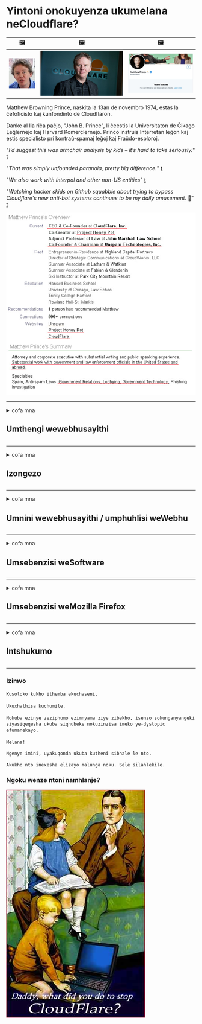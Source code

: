 # Yintoni onokuyenza ukumelana neCloudflare?

| 🖼 | 🖼 | 🖼 |
| --- | --- | --- |
| ![](../image/matthew_prince_teen.jpg) | ![](../image/matthew_prince.jpg) | ![](../image/blockedbymatthewprince.jpg) |


Matthew Browning Prince, naskita la 13an de novembro 1974, estas la ĉefoficisto kaj kunfondinto de Cloudflaron.

Danke al lia riĉa paĉjo, "John B. Prince", li ĉeestis la Universitaton de Ĉikago Leĝlernejo kaj Harvard Komerclernejo.
Princo instruis Interretan leĝon kaj estis specialisto pri kontraŭ-spamaj leĝoj kaj Fraŭdo-esploroj.


"*I’d suggest this was armchair analysis by kids – it’s hard to take seriously.*" [t](https://www.theguardian.com/technology/2015/nov/19/cloudflare-accused-by-anonymous-helping-isis)

"*That was simply unfounded paranoia, pretty big difference.*"  [t](https://twitter.com/xxdesmus/status/992757936123359233)

"*We also work with Interpol and other non-US entities*" [t](https://twitter.com/eastdakota/status/1203028504184360960)

"*Watching hacker skids on Github squabble about trying to bypass Cloudflare's new anti-bot systems continues to be my daily amusement.* 🍿" [t](https://twitter.com/eastdakota/status/1273277839102656515)


![](../image/whoismp.jpg)

---


<details>
<summary>cofa mna

## Umthengi wewebhusayithi
</summary>


- Ukuba iwebhusayithi oyithandayo isebenzisa iCloudflare, baxelele ukuba bangasebenzisi iCloudflare.
  - Ukulila kumajelo onxibelelwano afana noFacebook, uReddit, uTwitter okanye uMastodon awenzi mahluko. [Izenzo zingaphezulu kunee-hashtag.](https://twitter.com/phyzonloop/status/1274132092490862594)
  - Zama ukunxibelelana nomnini webhusayithi ukuba ufuna ukuzenza uluncedo.

[Cloudflare watsho](https://github.com/Eloston/ungoogled-chromium/issues/783):
```
Sincoma ukuba ufikelele kubalawuli malunga neenkonzo ezithile okanye iisayithi ohlangane nazo kunye nokwabelana ngamava akho.
```

[Ukuba awuyiceli, umnini wewebhusayithi ngekhe ayazi le ngxaki.](../PEOPLE.md)

![](../image/liberapay.jpg)

[Umzekelo ophumelelayo](https://counterpartytalk.org/t/turn-off-cloudflare-on-counterparty-co-plz/164/5).<br>
Unengxaki? [Nyusa ilizwi lakho ngoku.](https://github.com/maraoz/maraoz.github.io/issues/1) Umzekelo ongezantsi.

```
Unceda nje ukunyanzeliswa kwamashishini kunye nokujonga ubuninzi.
http://crimeflare.eu.org
```

```
Iphepha lakho lewebhu lisemfihlakalweni-ngokuxhaphaza ngasese igadi ebiyelweyo ye-CloudFlare.
http://crimeflare.eu.org
```

- Thatha ixesha ufunde umgaqo-nkqubo wabucala wewebhusayithi.
  - ukuba iwebhusayithi ingemva kweCloudflare okanye iwebhusayithi isebenzisa iinkonzo ezixhumeke kwiCloudflare.

Kuya kufuneka ichaze ukuba yintoni "i-Cloudflare", kwaye ucele imvume yokwabelana ngedatha yakho neCloudflare. Ukusilela ukwenza njalo kuya kukhokelela ekwaphuleni ukuthembana kwaye iwebhusayithi ekuthethwa ngayo kufuneka ithintelwe.

[Umzekelo owamkelekileyo womgaqo-nkqubo wabucala ulapha](https://archive.is/bDlTz) ("Subprocessors" > "Entity Name")

```
Ndiyifundile imigaqo-nkqubo yakho yabucala kwaye andilifumani igama elithi Cloudflare.
Andifuni ukwabelana ngedatha nawe ukuba uyaqhubeka nokondla idatha yam kwiCloudflare.
http://crimeflare.eu.org
```

Lo ngumzekelo womgaqo-nkqubo wabucala ongenalo igama elithi Cloudflare.
[Liberland Jobs](https://archive.is/daKIr) [privacy policy](https://docsend.com/view/feiwyte):

![](../image/cfwontobey.jpg)

ICloudflare inomgaqo-nkqubo wabo wabucala.
[ICloudflare iyabathanda abantu abathandana nabantu.](https://www.reddit.com/r/GamerGhazi/comments/2s64fe/be_wary_reporting_to_cloudflare/)

Nanku umzekelo olungileyo wefom yokubhalisa kwiwebhusayithi.
I-AFAIK, iwebhusayithi zero yenza oku. Ngaba uza kubathemba?

```
Ngokucofa "Bhalisela i-XYZ", uyavuma ngokwemigaqo yethu yenkonzo kunye nengxelo yabucala.
Uyavuma ukwabelana ngedatha yakho neCloudflare kwaye uyavuma nengxelo yabucala ye-cloudflare.
Ukuba i-Cloudflare ivuza ulwazi lwakho okanye ayikuvumeli ukuba uqhagamshele kwiiseva zethu, ayilotyala lethu. [*]

[ Bhalisa ] [ Andivumi ]
```
[*] [PEOPLE.md](../PEOPLE.md)


- Zama ukungasebenzisi inkonzo yabo. Khumbula ukuba ujongwe yiCloudflare.
  - ["I'm in your TLS, sniffin' your passworz"](../image/iminurtls.jpg)

- Khangela enye iwebhusayithi. Kukho ezinye iindlela kunye namathuba kwi-intanethi!

- Qinisekisa abahlobo bakho ukuba basebenzise iTor yonke imihla.
  - Ukungaziwa kufuneka kube ngumgangatho we-intanethi evulekileyo!
  - [Qaphela ukuba iprojekthi yeTor ayiyithandi le projekthi.](../HISTORY.md)

</details>

------

<details>
<summary>cofa mna

## Izongezo
</summary>

- Ukuba isikhangeli sakho yiFirefox, iTrows Browser, okanye i-Ungoogled Chromium isebenzisa enye yezi zongezo zingezantsi.
  - Ukuba ufuna ukongeza olunye ulongezo olutsha buza malunga nalo kuqala.


| Igama | Umthuthukisi | Inkxaso | Unokuthintela | Unokwazisa | Chrome |
| -------- | -------- | -------- | -------- | -------- | -------- |
| [Bloku Cloudflaron MITM-Atakon](../subfiles/about.bcma.md) | #Addon | [ ? ](http://crimeflare.eu.org/) | **Ewe**     | **Ewe**     |  **Ewe** |
| [Ĉu ligoj estas vundeblaj al MITM-atako?](../subfiles/about.ismm.md) | #Addon | [ ? ](http://crimeflare.eu.org/) | Hayi     | **Ewe**     |  **Ewe** |
| [Ĉu ĉi tiuj ligoj blokos Tor-uzanton?](../subfiles/about.isat.md) | #Addon | [ ? ](http://crimeflare.eu.org/) | Hayi     | **Ewe**     |  **Ewe** |
| [Block Cloudflare MITM Attack](https://trac.torproject.org/projects/tor/attachment/ticket/24351/block_cloudflare_mitm_attack-1.0.14.1-an%2Bfx.xpi)<br>[**DELETED BY TOR PROJECT**](../HISTORY.md) | nullius | [ ? ](../tool/block_cloudflare_mitm_fx), [Link](http://crimeflare.eu.org/) | **Ewe**     | **Ewe**     |  Hayi |
| [TPRB](http://sw.nnpaefp7pkadbxxkhz2agtbv2a4g5sgo2fbmv3i7czaua354334uqqad.onion/) | Sw | [ ? ](http://sw.nnpaefp7pkadbxxkhz2agtbv2a4g5sgo2fbmv3i7czaua354334uqqad.onion/) | **Ewe**     | **Ewe**     |  Hayi |
| [Detect Cloudflare](https://addons.mozilla.org/en-US/firefox/addon/detect-cloudflare/) | Frank Otto | [ ? ](https://github.com/traktofon/cf-detect) | Hayi     | **Ewe**     |  Hayi |
| [True Sight](https://addons.mozilla.org/en-US/firefox/addon/detect-cloudflare-plus/) | claustromaniac | [ ? ](https://github.com/claustromaniac/detect-cloudflare-plus) | Hayi     | **Ewe**     |  Hayi |
| [Which Cloudflare datacenter am I visiting?](https://addons.mozilla.org/en-US/firefox/addon/cf-pop/) | 依云 | [ ? ](https://github.com/lilydjwg/cf-pop) | Hayi     | **Ewe**     |  Hayi |


- "I-Decentraleyes" inokumisa unxibelelwano kwi "CDNJS (Cloudflare)".
  - Ithintela uninzi lwezicelo ekufikeleleni kwinethiwekhi, kwaye isebenza iifayile zasekhaya ukugcina iisayithi zingaphuli.
  - Umphuhlisi uphendule: "[very concerning indeed](https://github.com/Synzvato/decentraleyes/issues/236#issuecomment-352049501)", "[widespread usage severely centralizes the web](https://github.com/Synzvato/decentraleyes/issues/251#issuecomment-366752049)"

- [Unokususa okanye ungasithembi isatifikethi seCloudflare kwigunya lakho lesiqinisekiso (CA)](https://www.ssl.com/how-to/remove-root-certificate-firefox/)

</details>

------

<details>
<summary>cofa mna

## Umnini wewebhusayithi / umphuhlisi weWebhu
</summary>


![](../image/word_cloudflarefree.jpg)

- Sukusebenzisa isisombululo seCloudflare, ixesha.
  - Unokwenza ngcono kunoko, akunjalo? [Nantsi indlela yokususa umrhumo weCloudflare, iiplani, imimandla, okanye iiakhawunti.](https://support.cloudflare.com/hc/en-us/articles/200167776-Removing-subscriptions-plans-domains-or-accounts)

| 🖼 | 🖼 |
| --- | --- |
| ![](../image/htmlalertcloudflare.jpg) | ![](../image/htmlalertcloudflare2.jpg) |

- Ngaba ufuna abathengi abaninzi? Uyayazi into omawuyenze. Icebo "lingaphezulu komgca".
  - [Molo, ubhale "Sithatha imfihlo yakho ngokungathí sina" kodwa ndifumene "Impazamo 403 engavumelekanga iProxy engavumelekanga".](https://it.slashdot.org/story/19/02/19/0033255/stop-saying-we-take-your-privacy-and-security-seriously) Kutheni uvimba iTor Or VPN? Kwaye kutheni uvimba ii-imeyile zethutyana?

![](../image/anonexist.jpg)

- Sebenzisa i-Cloudflare kuya kwandisa amathuba okuphuma. Ababhenkethi abakwazi ukufikelela kwiwebhusayithi yakho ukuba iseva yakho iphantsi okanye i-Cloudflare iphantsi.
  - [Ngaba ngokwenene ucinga ukuba iCloudflare ayikaze yehle?](https://www.ibtimes.com/cloudflare-down-not-working-sites-producing-504-gateway-timeout-errors-2618008) [Another](https://twitter.com/Jedduff/status/1097875615997399040) [sample](https://twitter.com/search?f=tweets&vertical=default&q=Cloudflare%20is%20having%20problems). [Need more](../PEOPLE.md)?

![](../image/cloudflareinternalerror.jpg)

- Usebenzisa i-Cloudflare ukumela "inkonzo ye-API" yakho, "isoftware yokuhlaziya isoftware" okanye "i-RSS feed" iya konakalisa umthengi wakho. Umthengi ukufownele wathi "andinakuphinda ndisebenzise i-API yakho", kwaye awazi ukuba kuqhubeka ntoni. I-Cloudflare inokuvala ngokuthe cwaka umthengi wakho. Ngaba ucinga ukuba kulungile?
  - Baninzi abathengi be-RSS kunye ne-RSS yokufunda online. Kutheni upapasha ukutya kwe-RSS ukuba awubavumeli abantu ukuba babhalise?

![](../image/rssfeedovercf.jpg)

- Ngaba uyasidinga isiqinisekiso seHTTPS? Sebenzisa "Masibethele ngokufihlakeleyo" okanye uyithenge kwinkampani ye-CA.

- Ngaba ufuna i-DNS server? Ngaba awunakucwangcisa iserver yakho? Njani ngabo: [Hurricane Electric Free DNS](https://dns.he.net/), [Dyn.com](https://dyn.com/dns/), [1984 Hosting](https://www.1984hosting.com/), [Afraid.Org (Ulawulo cima iakhawunti yakho ukuba usebenzisa iTOR)](https://freedns.afraid.org/)
  - [Alternativoj al DNS](../subfiles/alternative.domaindns.md)

- Ukhangela inkonzo yokubamba? Simahla kuphela? Njani ngabo: [Onion Service](http://vww6ybal4bd7szmgncyruucpgfkqahzddi37ktceo3ah7ngmcopnpyyd.onion/en/security/network-security/tor/onionservices-best-practices), [Free Web Hosting Area](https://freewha.com/), [Autistici/Inventati Web Site Hosting](https://www.autinv5q6en4gpf4.onion/services/website), [Github Pages](https://pages.github.com/), [Surge](https://surge.sh/)
  - [Eminye indlela eya kwi-Cloudflare](../subfiles/alternative.cloudflare.md)

- Ngaba usebenzisa "cloudflare-ipfs.com"? [Ngaba uyazi ukuba i-Cloudflare IPFS imbi?](../PEOPLE.md)

- Faka isicelo seWallwall seWebhu esifana ne-OWASP kunye neFail2Ban kwiseva yakho kwaye uyiqwalasele kakuhle.
  - Ukuthintela iTor ayisosisombululo. Musa ukohlwaya wonke umntu ngenxa yabasebenzisi abancinci abancinci.

- Phinda uthumele okanye uvimbe abasebenzisi be "Cloudflare Warp" ekufikeleleni kwiwebhusayithi yakho. Kwaye unike isizathu ukuba unakho.

> Uluhlu lwe-IP: "[Uluhlu lwangoku lwe-Cloudflare ye-IP](cloudflare_inc/)"

> A: Vimba nje

```
server {
...
deny 173.245.48.0/20;
deny 103.21.244.0/22;
deny 103.22.200.0/22;
deny 103.31.4.0/22;
deny 141.101.64.0/18;
deny 108.162.192.0/18;
deny 190.93.240.0/20;
deny 188.114.96.0/20;
deny 197.234.240.0/22;
deny 198.41.128.0/17;
deny 162.158.0.0/15;
deny 104.16.0.0/12;
deny 172.64.0.0/13;
deny 131.0.72.0/22;
deny 2400:cb00::/32;
deny 2606:4700::/32;
deny 2803:f800::/32;
deny 2405:b500::/32;
deny 2405:8100::/32;
deny 2a06:98c0::/29;
deny 2c0f:f248::/32;
...
}
```

> B: Yisa kwiphepha lesilumkiso

```
http {
...
geo $iscf {
default 0;
173.245.48.0/20 1;
103.21.244.0/22 1;
103.22.200.0/22 1;
103.31.4.0/22 1;
141.101.64.0/18 1;
108.162.192.0/18 1;
190.93.240.0/20 1;
188.114.96.0/20 1;
197.234.240.0/22 1;
198.41.128.0/17 1;
162.158.0.0/15 1;
104.16.0.0/12 1;
172.64.0.0/13 1;
131.0.72.0/22 1;
2400:cb00::/32 1;
2606:4700::/32 1;
2803:f800::/32 1;
2405:b500::/32 1;
2405:8100::/32 1;
2a06:98c0::/29 1;
2c0f:f248::/32 1;
}
...
}

server {
...
if ($iscf) {rewrite ^ https://example.com/cfwsorry.php;}
...
}

<?php
header('HTTP/1.1 406 Not Acceptable');
echo <<<CLOUDFLARED
Thank you for visiting ourwebsite.com!<br />
We are sorry, but we can't serve you because your connection is being intercepted by Cloudflare.<br />
Please read http://crimeflare.eu.org for more information.<br />
CLOUDFLARED;
die();
```

- Cwangcisa i-Tor Onion Service okanye i-I2P insite ukuba uyakholelwa kwinkululeko kwaye wamkela abasebenzisi abangaziwayo.

- Cela ingcebiso kwabanye Clearnet / Tor abaqhubi bewebhusayithi kwaye wenze izihlobo ezingaziwayo!

</details>

------

<details>
<summary>cofa mna

## Umsebenzisi weSoftware
</summary>


- Ingxabano isebenzisa iCloudFlare. Ezinye iindlela? Siyacebisa [**Briar** (Android)](https://f-droid.org/en/packages/org.briarproject.briar.android/), [Ricochet (PC)](https://ricochet.im/), [Tox + Tor (Android/PC)](https://tox.chat/download.html)
  - I-Briar ibandakanya i-Tor daemon ukuze ungafaki i-Orbot.
  - Abaphuhlisi beQwtch, uBucala obuVulekileyo, iprojekthi ye-stop_cloudflare esuswe kwinkonzo yabo ye-git ngaphandle kwesaziso.

- Ukuba usebenzisa i-Debian GNU / Linux, okanye nayiphi na into evela kuyo, rhuma: [bug #831835](https://bugs.debian.org/cgi-bin/bugreport.cgi?bug=831835). Kwaye ukuba unakho, nceda uncede uqinisekise ipatch, kwaye uncede umlondolozi afike kwisigqibo esifanelekileyo malunga nokuba kufanelekile ukuba yamkelwe.

- Soloko ucebisa ezi zikhangeli.

| Igama | Umthuthukisi | Inkxaso | Gqabaza |
| -------- | -------- | -------- | -------- |
| [Ungoogled-Chromium](https://ungoogled-software.github.io/ungoogled-chromium-binaries/) | Eloston | [ ? ](https://github.com/Eloston/ungoogled-chromium) | PC (Win, Mac, Linux)  _!Tor_ |
| [Bromite](https://www.bromite.org/fdroid) | Bromite | [ ? ](https://github.com/bromite/bromite/issues) | Android  _!Tor_ |
| [Tor Browser](https://www.torproject.org/download/) | Tor Project | [ ? ](https://support.torproject.org/) | PC (Win, Mac, Linux)  _Tor_|
| [Tor Browser Android](https://www.torproject.org/download/) | Tor Project | [ ? ](https://support.torproject.org/) | Android  _Tor_|
| [Onion Browser](https://itunes.apple.com/us/app/onion-browser/id519296448?mt=8) | Mike Tigas | [ ? ](https://github.com/OnionBrowser/OnionBrowser/issues) | Apple iOS  _Tor_|
| [GNU/Icecat](https://www.gnu.org/software/gnuzilla/) | GNU | [ ? ](https://www.gnu.org/software/gnuzilla/) | PC (Linux) |
| [IceCatMobile](https://f-droid.org/en/packages/org.gnu.icecat/) | GNU | [ ? ](https://lists.gnu.org/mailman/listinfo/bug-gnuzilla) | Android |
| [Iridium Browser](https://iridiumbrowser.de/about/) | Iridium | [ ? ](https://github.com/iridium-browser/iridium-browser/) | PC (Win, Mac, Linux, OpenBSD) |


Enye into eyimfihlo yesoftware ayifezekanga. Oku akuthethi ukuba isikhangeli seTor "sigqibelele".
Akukho 100% ukhuselekile okanye i-100% yabucala kwi-intanethi nakwitekhnoloji.

- Ngaba awufuni ukusebenzisa iTor? Ungasebenzisa nasiphi na isikhangeli ngeTor daemon.
  - [Qaphela ukuba iprojekthi yeTor ayikuthandi oku.](https://support.torproject.org/tbb/tbb-9/) Sebenzisa iTrowser ukuba uyakwazi ukwenza njalo.
- [Uyisebenzisa kanjani iChromium ngeTor](../subfiles/chromium_tor.md)


Makhe sithethe ngenye imfihlo yesoftware.

- [Ukuba ufuna ngenene ukusebenzisa iFirefox, khetha u- "Firefox ESR".](https://www.mozilla.org/en-US/firefox/organizations/)
  - [IFirefox -I-spyware Watchdog](https://spyware.neocities.org/articles/firefox.html)
  - [IFirefox iyala intetho yasimahla, iyayithintela intetho yasimahla](https://web.archive.org/web/20200423010026/https://reclaimthenet.org/firefox-rejects-free-speech-bans-free-speech-commenting-plugin-dissenter-from-its-extensions-gallery/)
  - ["Iivoti ezili-100 +. Kubonakala ngathi icela inkampani yesoftware ukuba inamathele kwi ... software kakhulu kakhulu kwezi ntsuku."](https://old.reddit.com/r/firefox/comments/gutdiw/weve_got_work_to_do_the_mozilla_blog/fslbbb6/)
  - [Ewe, kutheni uFirefox endibonisa amakhonkco axhaswe ngebhari yeURL?](https://www.reddit.com/r/firefox/comments/jybx2w/uh_why_is_firefox_showing_me_sponsored_links_in/)
  - [IMozilla - uMtyholi ongumntu](https://digdeeper.neocities.org/ghost/mozilla.html)

- [Khumbula, iMozilla isebenzisa inkonzo yeCloudflare.](https://www.robtex.com/dns-lookup/www.mozilla.org) [Basebenzisa inkonzo ye-DNS ye-Cloudflare kwimveliso yabo.](https://www.theregister.co.uk/2018/03/21/mozilla_testing_dns_encryption/)

- [IMozilla iyalile ngokusemthethweni eli tikiti.](https://bugzilla.mozilla.org/show_bug.cgi?id=1426618)

- [Ukugxila kwiFirefox yinto ehlekisayo.](https://github.com/mozilla-mobile/focus-android/issues/1743) [Bathembise ukucima i-telemetry kodwa bayitshintsha.](https://github.com/mozilla-mobile/focus-android/issues/4210)

- [Umphuhlisi wePaleMoon / Basilisk uyayithanda iCloudflare.](https://github.com/mozilla-mobile/focus-android/issues/1743#issuecomment-345993097)
  - [Isilondolozi sePale Moon sikaVimba weeNgcaciso siqhekeze kwaye sisasaza i-malware kwiinyanga ezili-18](https://www.reddit.com/r/privacytoolsIO/comments/cc808y/pale_moons_archive_server_hacked_and_spread/)
  - Uyabazonda abasebenzisi beTor - "[Mayibe nobutshaba nxamnye noTor. Ndicinga ukuba uninzi lweesayithi kufuneka zibe nobutshaba ngokubhekisele kwiTor ithathela ingqalelo imeko yayo yokuxhatshazwa.](https://github.com/yacy/yacy_search_server/issues/314#issuecomment-565932097)"

- [I-Waterfox inengxaki enkulu "yefowuni ekhaya"](https://spyware.neocities.org/articles/waterfox.html)

- [UGoogle Chrome uyispyware.](https://www.gnu.org/proprietary/malware-google.en.html)
  - [Iprofayile zikaGoogle zomsebenzi wakho.](https://spyware.neocities.org/articles/chrome.html)

- [I-SRWare Iron yenza iifowuni ezininzi kakhulu kunxibelelwano lwasekhaya.](https://spyware.neocities.org/articles/iron.html) Ikwaqhagamshela kwimimandla kaGoogle.

- [Umkhangeli onesibindi onesigcini somgcini we-Facebook / Twitter.](https://www.bleepingcomputer.com/news/security/facebook-twitter-trackers-whitelisted-by-brave-browser/)
  - [Nantsi eminye imiba.](https://spyware.neocities.org/articles/brave.html)
  - [binance ehambelana ne-ID](https://twitter.com/cryptonator1337/status/1269594587716374528)

- [IMicrosoft Edge ivumela iFacebook ukuba isebenzise ikhowudi yeFlash ngasemva kwabasebenzisi.](https://www.zdnet.com/article/microsoft-edge-lets-facebook-run-flash-code-behind-users-backs/)

- [IVivaldi ayiyihloniphi imfihlo yakho.](https://spyware.neocities.org/articles/vivaldi.html)

- [Inqanaba le-spyware ye-Opera: Ephakamileyo kakhulu](https://spyware.neocities.org/articles/opera.html)

- Apple iOS: [Akufanele usebenzise i-iOS konke konke, ngakumbi kuba ayisi-malware.](https://www.gnu.org/proprietary/malware-apple.html)

Ke ngoko sicebisa ngaphezulu kwetafile kuphela. Ayikho enye.

</details>

------

<details>
<summary>cofa mna

## Umsebenzisi weMozilla Firefox
</summary>


- "IFirefox Nightly" iya kuthumela ulwazi lwenqanaba lokulungisa ingxaki kumaseva eMozilla ngaphandle kwendlela yokuphuma.
  - [Iiseva zeMozilla ziyangxama Cloudflare](https://www.digwebinterface.com/?hostnames=www.mozilla.org%0D%0Amozilla.cloudflare-dns.com&type=&ns=resolver&useresolver=8.8.4.4&nameservers=)

- Kuyenzeka ukuba kuthintelwe iFirefox ukunxibelelana neseva zeMozilla.
  - [Isikhokelo somgaqo-nkqubo weMozilla](https://github.com/mozilla/policy-templates/blob/master/README.md)
  - Gcina ukhumbula ukuba eli qhinga linokuyeka ukusebenza kwinguqulelo yamva kuba iMozilla iyathanda ukuzenza mhlophe ngokwazo.
  - Sebenzisa i-firewall kunye ne-DNS isihluzi ukubathintela ngokupheleleyo.

"`/distribution/policies.json`"

>     "WebsiteFilter": {
> 		"Block": [
> 		"*://*.mozilla.com/*",
> 		"*://*.mozilla.net/*",
> 		"*://*.mozilla.org/*",
> 		"*://webcompat.com/*",
> 		"*://*.firefox.com/*",
> 		"*://*.thunderbird.net/*",
> 		"*://*.cloudflare.com/*"
> 		]
>     },


- ~~Xela i-bug kwi-tracker ye-mozilla, ubaxelele ukuba bangasebenzisi i-Cloudflare.~~ Kwakukho ingxelo yegciwane kwi-bugzilla. Abantu abaninzi bathumele inkxalabo yabo, nangona kunjalo i-bug yayifihliwe ngumlawuli kwi-2018.

- Unokukhubaza iDoH kwiFirefox.
  - [Guqula umboneleli we-DNS ongagqibekanga we-firefox](../subfiles/change-firefox-dns.md)

![](../image/firefoxdns.jpg)

- [Ukuba ungathanda ukusebenzisa i-non-ISP DNS, cinga ukusebenzisa i-OpenNIC Tier2 DNS inkonzo okanye naziphi na iinkonzo ezingezizo ze-Cloudflare DNS.](https://wiki.opennic.org/start)
![](../image/opennic.jpg)
  - Vimba i-Cloudflare nge-DNS. [Crimeflare DNS](../subfiles/service.publicdns.md)

- Ungasebenzisa iTor njengesisombululo se-DNS. [Ukuba awuyongcali yeTor, buza umbuzo apha.](https://tor.stackexchange.com/)

> **Njani?**
> 1. Khuphela iTor kwaye uyifake kwikhompyuter yakho.
> 2. Yongeza lo mgca kwifayile "torrc".
> DNSPort 127.0.0.1:53
> 3. Qala kwakhona iTor.
> 4. Misela iserver yekhompyuter yakho kwi "127.0.0.1".

</details>

------

<details>
<summary>cofa mna

## Intshukumo
</summary>


- Xelela abanye abakungqongileyo malunga neengozi zeCloudflare.

- [Nceda ukuphucula oku kugcinwa.](http://crimeflare.eu.org)
  - Zombini ezi zintlu, iimpikiswano ezichasene nayo kunye neenkcukacha.

- [Uxwebhu kwaye wenze esidlangalaleni apho izinto zihamba gwenxa ngeCloudflare (kunye neenkampani ezifanayo), uqiniseke ngokukhankanya le ndawo yokugcina xa usenza njalo](http://crimeflare.eu.org) :)

- Fumana abantu abaninzi basebenzise iTor ngokungagqibekanga ukuze babenako ukufumana iwebhu ngokwembono yamacandelo ahlukeneyo ehlabathi.

- Qalisa amaqela, kwimidiya yoluntu nakwindawo yokutya, ezinikele ekukhululeni umhlaba kwi-Cloudflare.

- Apho kufanelekileyo, nxibelelana nala maqela kule ndawo yokugcina-le inokuba yindawo yokulungelelanisa ukusebenza kunye njengamaqela.

- [Qalisa i-coop enokubonelela ngenye indlela engeyiyo yequmrhu kwi-Cloudflare.](../subfiles/alternative.cloudflare.md)

- Sazise ngazo naziphi na ezinye iindlela zokunceda ubuncinci ukubonelela ngokuzikhusela okungafaniyo nxamnye neCloudflare.

- Ukuba ungumthengi weCloudflare, seta useto lwakho lwabucala, kwaye ulinde ukuba babaphule.
  - [Emva koko bangenise phantsi kokuchasana nogaxekile / iintlawulo zokuphula umthetho zabucala.](https://twitter.com/thexpaw/status/1108424723233419264)

- Ukuba use-United States of America kwaye iwebhusayithi ekuthethwa ngayo yibhanki okanye i-accountant, zama ukuzisa uxinzelelo lomthetho phantsi komthetho we-Gramm-Leach-Bliley, okanye ama-America ane-DIsabilities Act kwaye uxele kuthi ukuba ufikelela phi .

- Ukuba iwebhusayithi yindawo karhulumente, zama ukuzisa uxinzelelo lwezomthetho phantsi koLungiso lokuQala loMgaqo-siseko wase-US.

- Ukuba ungummi we-EU, nxibelelana newebhusayithi ukuze uthumele iinkcukacha zakho phantsi koMmiselo woKhuseleko lweDatha Jikelele. Ukuba bayala ukukunika ulwazi lwakho, kukwaphula umthetho.

- Kwiinkampani ezithi zinikezela ngenkonzo kwiwebhusayithi yazo zama ukuzixela "njengentengiso engeyonyani" kwimibutho ekhusela abathengi kunye neBBB. Iiwebhusayithi zeCloudflare zinikezelwa ziiseva zeCloudflare.

- [I-ITU iphakamisa imeko yase-US ukuba i-Cloudflare iqala ukuba mkhulu ngokwaneleyo ukuba umthetho we-antitrust ungathobelwa kubo.](https://www.itu.int/en/ITU-T/Workshops-and-Seminars/20181218/Documents/Geoff_Huston_Presentation.pdf)

- Kuyacingelwa ukuba i-GNU GPL inguqulelo yesi-4 inokubandakanya ukubonelelwa kokugcina ikhowudi yemvelaphi ngasemva kwale nkonzo, efuna yonke i-GPLv4 kunye neenkqubo zangoko ubuncinci ukuba ikhowudi yemithombo ifikeleleke ngendlela engacaluliyo kubasebenzisi beTor.

- [Se vi uzas Mastodon bonvolu sekvi la konton Mitigator](../subfiles/service.altlink.md).

</details>

------

### Izimvo

```
Kusoloko kukho ithemba ekuchaseni.

Ukuxhathisa kuchumile.

Nokuba ezinye zeziphumo ezimnyama ziye zibekho, isenzo sokunganyangeki siyasiqeqesha ukuba siqhubeke nokuzinzisa imeko ye-dystopic efumanekayo.

Melana!
```

```
Ngenye imini, uyakuqonda ukuba kutheni sibhale le nto.
```

```
Akukho nto inexesha elizayo malunga noku. Sele silahlekile.
```

### Ngoku wenze ntoni namhlanje?


![](../image/stopcf.jpg)
